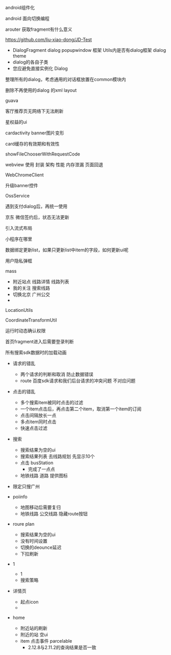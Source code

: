 android组件化

android 面向切换编程

arouter 获取fragment有什么意义

https://github.com/liu-xiao-dong/JD-Test



+ DialogFragment dialog popupwindow 框架 Utils内是否有dialog框架 dialog theme
+ dialog的各自子类
+ 您应避免直接实例化 Dialog

整理所有的dialog，考虑通用的对话框放置在common模块内

删除不再使用的dialog 的xml layout

guava

客厅推荐页无网络下无法刷新

星权益的ui

cardactivity banner图片变形

card缓存的有效期和有效性


showFileChooserWithRequestCode


webview 使用 封装 架构 性能 内存泄漏 页面回退

WebChromeClient

升级banner控件

OssService

遇到支付dialog后，再统一使用

京东 微信签约后，状态无法更新

引入流式布局

小程序在哪里

数据绑定更新list，如果只更新list中item的字段，如何更新ui呢



用户隐私弹框

mass

+ 附近站点 线路详情 线路列表
+ 我的关注 搜索线路
+ 切换北京 广州公交
+ 

LocationUtils

CoordinateTransformUtil

运行时动态确认权限

首页fragment进入后需要登录判断

所有搜索sdk数据时的加载动画

+ 请求的错乱
  + 两个请求的判断和取消 防止数据错误
  + route 百度sdk请求和我们后台请求的冲突问题 不对应问题
+ 点击的错乱
  + 多个搜索item被同时点击的过滤
  + 一个item点击后，再点击第二个item，取消第一个item的订阅
  + 点击间隔放长一点
  + 多点item同时点击
  + 快速点击过滤



+ 搜索
  + 搜索结果为空的ui
  + 搜索结果列表 去线路规划 先显示10个
  + 点击 busStation
    + 完成了一点点
  + 地铁线路 道路 提供图标
+ 限定只搜广州
  
+ poiinfo
  + 地图移动后需要复归
  + 地铁线路 公交线路 隐藏route按钮

+ roure plan
  + 搜索结果为空的ui
  + 没有时间设置
  + 切换的deounce延迟
  + 下拉刷新
+ 1
  + 1
  + 搜索策略
  
+ 详情页
    + 起点icon
    + 
  
+ home
  + 附近站的刷新
  + 附近的站 空ui
  + item 点击事件 parcelable
    + 2.12.8与2.11.2的查询结果是否一致